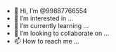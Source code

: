 - 👋 Hi, I’m @99887766554
- 👀 I’m interested in ...
- 🌱 I’m currently learning ...
- 💞️ I’m looking to collaborate on ...
- 📫 How to reach me ...

<!---
99887766554/99887766554 is a ✨ special ✨ repository because its `README.md` (this file) appears on your GitHub profile.
You can click the Preview link to take a look at your changes.
--->
